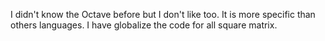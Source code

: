 I didn't know the Octave before but I don't like too.
It is more specific than others languages. 
I have globalize the code for all square matrix.